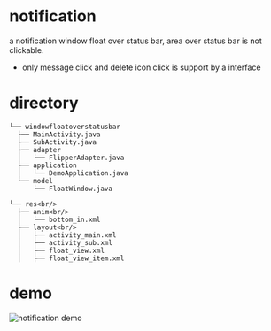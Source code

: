 # notification

a notification window float over status bar, area over status bar is not clickable.
- only message click and delete icon click is support by a interface

# directory
~~~~
└── windowfloatoverstatusbar
  ├── MainActivity.java
  ├── SubActivity.java
  ├── adapter
  │   └── FlipperAdapter.java
  ├── application
  │   └── DemoApplication.java
  └── model
      └── FloatWindow.java
      
└── res<br/>
  ├── anim<br/>
  │   └── bottom_in.xml
  ├── layout<br/>
  │   ├── activity_main.xml
  │   ├── activity_sub.xml
  │   ├── float_view.xml
  │   ├── float_view_item.xml
~~~~ 

# demo
![notification demo](https://user-images.githubusercontent.com/11880676/36884870-f0ecccfe-1e26-11e8-8c48-99bdaefed940.gif)
